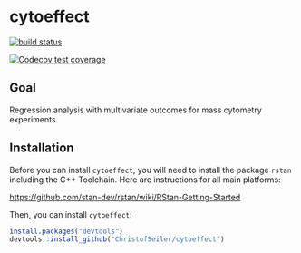 # cytoeffect

<!-- badges: start -->

[![build status](https://travis-ci.com/ChristofSeiler/cytoeffect.svg?branch=master)](https://travis-ci.com/ChristofSeiler/cytoeffect)
<!-- 
[![R build status](https://github.com/ChristofSeiler/cytoeffect/workflows/R-CMD-check/badge.svg)](https://github.com/ChristofSeiler/cytoeffect/actions)
-->
[![Codecov test coverage](https://codecov.io/gh/ChristofSeiler/cytoeffect/branch/master/graph/badge.svg)](https://codecov.io/gh/ChristofSeiler/cytoeffect?branch=master)

<!-- badges: end -->

## Goal

Regression analysis with multivariate outcomes for mass cytometry experiments.

## Installation

Before you can install `cytoeffect`, you will need to install the package `rstan` including the C++ Toolchain. Here are instructions for all main platforms:

https://github.com/stan-dev/rstan/wiki/RStan-Getting-Started

Then, you can install `cytoeffect`:

```r
install.packages("devtools")
devtools::install_github("ChristofSeiler/cytoeffect")
```
